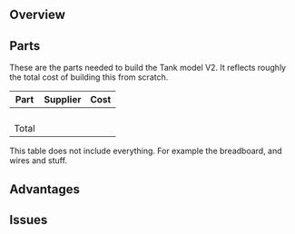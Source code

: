 ## Overview



## Parts
These are the parts needed to build the Tank model V2. It reflects roughly the total cost of building this from scratch.

|Part|Supplier|Cost|
|---|---|---|
| | | |
| | | |
| | | |
| | | |
|Total| | |

This table does not include everything. For example the breadboard, and wires and stuff.

## Advantages


## Issues
